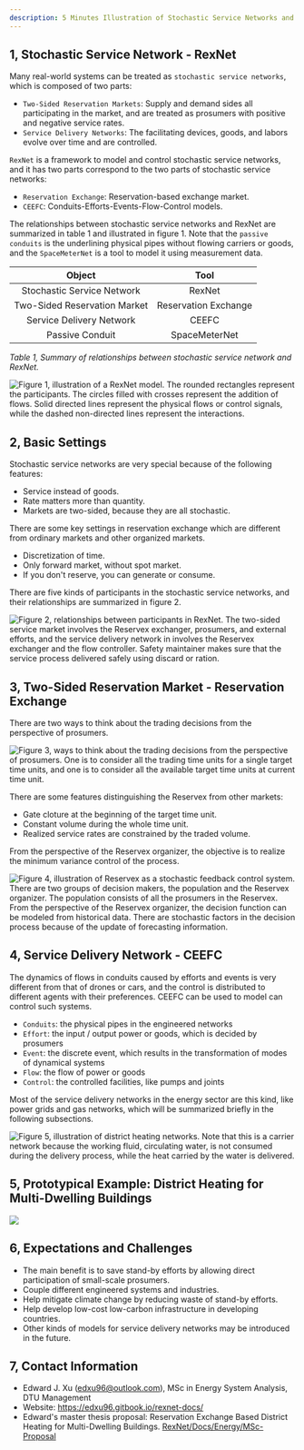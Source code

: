 ```yaml
---
description: 5 Minutes Illustration of Stochastic Service Networks and RexNet Framework, with a Prototypical Application in District Heating Networks.
---
```


## 1, Stochastic Service Network - RexNet

Many real-world systems can be treated as `stochastic service networks`, which is composed of two parts:

- `Two-Sided Reservation Markets`: Supply and demand sides all participating in the market, and are treated as prosumers with positive and negative service rates.
- `Service Delivery Networks`: The facilitating devices, goods, and labors evolve over time and are controlled.

`RexNet` is a framework to model and control stochastic service networks, and it has two parts correspond to the two parts of stochastic service networks:

- `Reservation Exchange`: Reservation-based exchange market.
- `CEEFC`: Conduits-Efforts-Events-Flow-Control models.

The relationships between stochastic service networks and RexNet are summarized in table 1 and illustrated in figure 1. Note that the `passive conduits` is the underlining physical pipes without flowing carriers or goods, and the `SpaceMeterNet` is a tool to model it using measurement data.

|            Object            |         Tool         |
|:----------------------------:|:--------------------:|
|  Stochastic Service Network  |        RexNet        |
| Two-Sided Reservation Market | Reservation Exchange |
|   Service Delivery Network   |        CEEFC         |
|       Passive Conduit        |    SpaceMeterNet     |

_Table 1, Summary of relationships between stochastic service network and RexNet._

![Figure 1, illustration of a RexNet model. The rounded	rectangles represent the participants. The circles filled with crosses represent the addition of flows. Solid directed lines represent the physical flows or control signals, while the dashed non-directed lines represent the interactions.](./images/RexNet_1.png)

## 2, Basic Settings

Stochastic service networks are very special because of the following features:

- Service instead of goods.
- Rate matters more than quantity.
- Markets are two-sided, because they are all stochastic.

There are some key settings in reservation exchange which are different from ordinary markets and other organized markets.

- Discretization of time.
- Only forward market, without spot market.
- If you don't reserve, you can generate or consume.

There are five kinds of participants in the stochastic service networks, and their relationships are summarized in figure 2.

![Figure 2, relationships between participants in RexNet. The two-sided service market involves the Reservex exchanger, prosumers, and external efforts, and the service delivery network in involves the Reservex exchanger and the flow controller. Safety maintainer makes sure that the service process delivered safely using discard or ration.](./images/RexNet_7.png)

## 3, Two-Sided Reservation Market - Reservation Exchange

There are two ways to think about the trading decisions from the perspective of prosumers.

![Figure 3, ways to think about the trading decisions from the perspective of prosumers. One is to consider all the trading time units for a single target time units, and one is to consider all the available target time units at current time unit.](./images/Rex_8.png)

There are some features distinguishing the Reservex from other markets:

- Gate cloture at the beginning of the target time unit.
- Constant volume during the whole time unit.
- Realized service rates are constrained by the traded volume.

From the perspective of the Reservex organizer, the objective is to realize the minimum variance control of the process.

![Figure 4, illustration of Reservex as a stochastic feedback control system. There are two groups of decision makers, the population and the Reservex organizer. The population consists of all the prosumers in the Reservex. From the perspective of the Reservex organizer, the decision function can be modeled from historical data. There are stochastic factors in the decision process because of the update of forecasting information.](./images/Rex_12.png)

## 4, Service Delivery Network - CEEFC

The dynamics of flows in conduits caused by efforts and events is very different from that of drones or cars, and the control is distributed to different agents with their preferences. CEEFC can be used to model can control such systems.

- `Conduits`: the physical pipes in the engineered networks
- `Effort`: the input / output power or goods, which is decided by prosumers
- `Event`: the discrete event, which results in the transformation of modes of dynamical systems
- `Flow`: the flow of power or goods
- `Control`: the controlled facilities, like pumps and joints

Most of the service delivery networks in the energy sector are this kind, like power grids and gas networks, which will be summarized briefly in the following subsections.

![Figure 5, illustration of district heating networks. Note that this is a carrier network because the working fluid, circulating water, is not consumed during the delivery process, while the heat carried by the water is delivered.](./images/SDN_1.png)

## 5, Prototypical Example: District Heating for Multi-Dwelling Buildings

![](./images/SDN_5.png)

## 6, Expectations and Challenges

- The main benefit is to save stand-by efforts by allowing direct participation of small-scale prosumers.
- Couple different engineered systems and industries.
- Help mitigate climate change by reducing waste of stand-by efforts.
- Help develop low-cost low-carbon infrastructure in developing countries.
- Other kinds of models for service delivery networks may be introduced in the future.

## 7, Contact Information

- Edward J. Xu (<edxu96@outlook.com>), MSc in Energy System Analysis, DTU Management
- Website: <https://edxu96.gitbook.io/rexnet-docs/>
- Edward's master thesis proposal: Reservation Exchange Based District Heating for Multi-Dwelling Buildings. [RexNet/Docs/Energy/MSc-Proposal](https://edxu96.gitbook.io/rexnet-docs/application/rexnet-energy/3-multi-dwelling)
